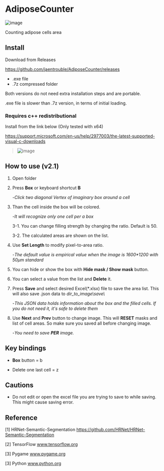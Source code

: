# AdiposeCounter

![image](https://user-images.githubusercontent.com/45917844/92935104-4e504d00-f483-11ea-959d-c935aa4b39a4.png)



Counting adipose cells area

## Install

Download from Releases

https://github.com/jaentrouble/AdiposeCounter/releases

- .exe file
- .7z compressed folder

Both versions do not need extra installation steps and are portable.

.exe file is slower than .7z version, in terms of initial loading.

### Requires c++ redistributional

Install from the link below (Only tested with x64)

https://support.microsoft.com/en-us/help/2977003/the-latest-supported-visual-c-downloads

>![image](https://user-images.githubusercontent.com/45917844/92934509-886d1f00-f482-11ea-91c1-9ab98c7306de.png)


## How to use (v2.1)

1. Open folder

2. Press **Box** or keyboard shortcut **B**

    -*Click two diagonal Vertex of imaginary box around a cell*
 
3. Than the cell inside the box will be colored.

    -*It will recognize only one cell per a box*

    3-1. You can change filling strength by changing the ratio. Default is 50.
    
    3-2. The calculated areas are shown on the list.

4. Use **Set Length** to modify pixel-to-area ratio. 

    -*The default value is empirical value when the image is 1600\*1200 with 50μm standard*

5. You can hide or show the box with **Hide mask / Show mask** button.

6. You can select a value from the list and **Delete** it.

7. Press **Save** and select desired Excel(\*.xlsx) file to save the area list. This will also save .json data to *dir_to_image\\save\\*

    -*This JSON data holds information about the box and the filled cells. If you do not need it, it's safe to delete them*

8. Use **Next** and **Prev** button to change image. This will **RESET** masks and list of cell areas. So make sure you saved all before changing image.

    -*You need to save __PER__ image.*

## Key bindings

- **Box** button = b

- Delete one last cell = z

## Cautions
  
  - Do not edit or open the excel file you are trying to save to while saving. This might cause saving error.
 
## Reference
[1] HRNet-Semantic-Segmentation https://github.com/HRNet/HRNet-Semantic-Segmentation

[2] TensorFlow www.tensorflow.org

[3] Pygame www.pygame.org

[3] Python www.python.org
